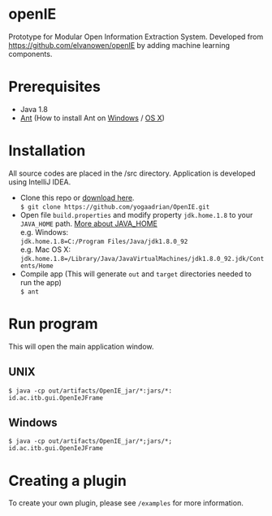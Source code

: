 # openIE
Prototype for Modular Open Information Extraction System. Developed from https://github.com/elvanowen/openIE by adding machine learning components.

# Prerequisites

- Java 1.8
- [Ant](http://ant.apache.org/) (How to install Ant on [Windows](https://www.mkyong.com/ant/how-to-install-apache-ant-on-windows/) / [OS X](https://www.mkyong.com/ant/how-to-apache-ant-on-mac-os-x/))

# Installation
All source codes are placed in the /src directory. Application is developed using IntelliJ IDEA.

- Clone this repo or [download here](https://github.com/yogaadrian/openIE/archive/master.zip). <br />
  `$ git clone https://github.com/yogaadrian/OpenIE.git`
  <br />
- Open file `build.properties` and modify property `jdk.home.1.8` to your `JAVA_HOME` path. [More about JAVA_HOME](http://sbndev.astro.umd.edu/wiki/Finding_and_Setting_JAVA_HOME) <br />
  e.g. Windows: <br />
  `jdk.home.1.8=C:/Program Files/Java/jdk1.8.0_92` <br />
  e.g. Mac OS X: <br />
  `jdk.home.1.8=/Library/Java/JavaVirtualMachines/jdk1.8.0_92.jdk/Contents/Home`
  <br />
- Compile app (This will generate `out` and `target` directories needed to run the app) <br />
  `$ ant`

# Run program
This will open the main application window.
## UNIX
```
$ java -cp out/artifacts/OpenIE_jar/*:jars/*: id.ac.itb.gui.OpenIeJFrame
```

## Windows
```
$ java -cp out/artifacts/OpenIE_jar/*;jars/*; id.ac.itb.gui.OpenIeJFrame
```

# Creating a plugin
To create your own plugin, please see `/examples` for more information.